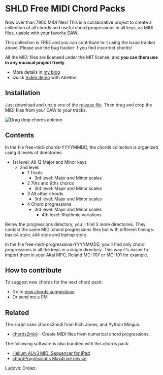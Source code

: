 # SHLD Free MIDI Chord Packs

Now over than 7900 MIDI files! This is a collaborative project to create a collection of all chords
and useful chord progressions in all keys, as MIDI files, usable
with your favorite DAW.

This collection is FREE and you can contribute to it using the issue tracker above.
Please use the bug tracker if you find incorrect chords! 

All the MIDI files are licensed under the MIT license, and **you can them use in any musical project freely**.

 * More details in [my blog](https://drolez.com/blog/music/free-midi-chords-progressions.php)
 * Quick [Video demo](https://youtu.be/mNBI6uQXltY) with Ableton

## Installation

Just download and unzip one of the [release file](https://github.com/ldrolez/free-midi-chords/releases). 
Then drag and drop the MIDI files from your DAW to your tracks.

![Drag drop chords ableton](https://i.imgur.com/vys6qGl.gif)

## Contents

In the file free-midi-chords-YYYYMMDD, the chords collection is organized using 4 levels of directories:

 * 1st level: All 12 Major and Minor keys
   * 2nd level: 
     * 1 Triads
       * 3rd level: Major and Minor scales
     * 2 7ths and 9ths chords
       * 3rd level: Major and Minor scales
     * 3 All other chords
       * 3rd level: Major and Minor scales
     * 4 Chord progressions
       * 3rd level: Major and Minor scales
         * 4th level: Rhythmic variations 

Below the progressions directory, you'll find 3 more directories. They contain the same MIDI chord progressions files but with different timings: basic4 style, alt4 style and hiphop style.

In the file free-midi-progressions-YYYYMMDD, you'll find only chord progressions in all the keys in a single directory. This way it's easier to import them in your Akai MPC, Roland MC-707 or MC-101 for example. 

## How to contribute

To suggest new chords for the next chord pack:
 * Go to [new chords suggestions](https://github.com/ldrolez/free-midi-chords/issues/new?assignees=&labels=new+chords&template=new-chord.md&title=%5Bnew+chord+progression%5D+)
 * Or send me a PM

## Related

The script uses chords2midi from Rich Jones, and Python Mingus.

 * [chords2midi](https://github.com/Miserlou/chords2midi) - Create MIDI files from numerical chord progressions.

The following software is also bundled with this chords pack:

 * [Helium AUv3 MIDI Sequencer for iPad](https://apps.apple.com/gb/app/helium-auv3-midi-sequencer/id1563152523)
 * [chordProgressions Max4Live device](https://maxforlive.com/library/device.php?id=7559)

Ludovic Drolez.

